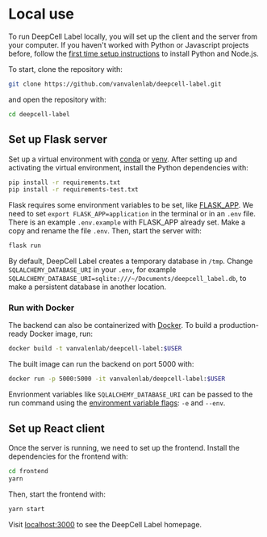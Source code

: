 # Local use

To run DeepCell Label locally, you will set up the client and the server from your computer. If you haven't worked with Python or Javascript projects before, follow the [first time setup instructions](FIRST_TIME_SETUP.md) to install Python and Node.js.

To start, clone the repository with:

```bash
git clone https://github.com/vanvalenlab/deepcell-label.git
```

and open the repository with:

```bash
cd deepcell-label
```

## Set up Flask server

Set up a virtual environment with [conda](https://conda.io/projects/conda/en/latest/user-guide/tasks/manage-environments.html) or [venv](https://docs.python.org/3/library/venv.html).
After setting up and activating the virtual environment, install the Python dependencies with:

```bash
pip install -r requirements.txt
pip install -r requirements-test.txt
```

Flask requires some environment variables to be set, like [FLASK_APP](https://flask.palletsprojects.com/en/2.0.x/cli/). We need to set `export FLASK_APP=application` in the terminal or in an `.env` file. There is an example `.env.example` with FLASK_APP already set. Make a copy and rename the file `.env`. Then, start the server with:

```bash
flask run
```

By default, DeepCell Label creates a temporary database in `/tmp`. Change `SQLALCHEMY_DATABASE_URI` in your `.env`, for example `SQLALCHEMY_DATABASE_URI=sqlite:///~/Documents/deepcell_label.db`, to make a persistent database in another location.

### Run with Docker

The backend can also be containerized with [Docker](https://www.docker.com). To build a production-ready Docker image, run:

```bash
docker build -t vanvalenlab/deepcell-label:$USER
```

The built image can run the backend on port 5000 with:

```bash
docker run -p 5000:5000 -it vanvalenlab/deepcell-label:$USER
```

Envrionment variables like `SQLALCHEMY_DATABASE_URI` can be passed to the run command using the [environment variable flags](https://docs.docker.com/engine/reference/commandline/run/#set-environment-variables--e---env---env-file): `-e` and `--env`.

## Set up React client

Once the server is running, we need to set up the frontend. Install the dependencies for the frontend with:

```bash
cd frontend
yarn
```

Then, start the frontend with:

```bash
yarn start
```

Visit [localhost:3000](http://localhost:3000) to see the DeepCell Label homepage.
